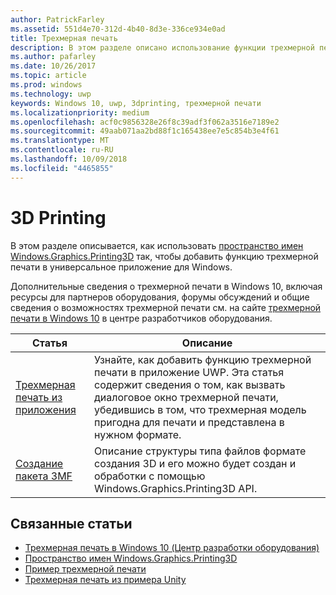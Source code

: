 ```yaml
---
author: PatrickFarley
ms.assetid: 551d4e70-312d-4b40-8d3e-336ce934e0ad
title: Трехмерная печать
description: В этом разделе описано использование функции трехмерной печати в универсальном приложении для Windows.
ms.author: pafarley
ms.date: 10/26/2017
ms.topic: article
ms.prod: windows
ms.technology: uwp
keywords: Windows 10, uwp, 3dprinting, трехмерной печати
ms.localizationpriority: medium
ms.openlocfilehash: acf0c9856328e26f8c39adf3f062a3516e7189e2
ms.sourcegitcommit: 49aab071aa2bd88f1c165438ee7e5c854b3e4f61
ms.translationtype: MT
ms.contentlocale: ru-RU
ms.lasthandoff: 10/09/2018
ms.locfileid: "4465855"
---
```

# <a name="3d-printing"></a>3D Printing


В этом разделе описывается, как использовать [пространство имен Windows.Graphics.Printing3D](https://msdn.microsoft.com/library/windows/apps/windows.graphics.printing3d.aspx) так, чтобы добавить функцию трехмерной печати в универсальное приложение для Windows.  

Дополнительные сведения о трехмерной печати в Windows 10, включая ресурсы для партнеров оборудования, форумы обсуждений и общие сведения о возможностях трехмерной печати см. на сайте [трехмерной печати в Windows 10](https://developer.microsoft.com/windows/hardware/3d-print-support-windows-10) в центре разработчиков оборудования.

| Статья | Описание |
|-------|-------------|
| [Трехмерная печать из приложения](3d-print-from-app.md) | Узнайте, как добавить функцию трехмерной печати в приложение UWP. Эта статья содержит сведения о том, как вызвать диалоговое окно трехмерной печати, убедившись в том, что трехмерная модель пригодна для печати и представлена в нужном формате. |
| [Создание пакета 3MF](generate-3mf.md) | Описание структуры типа файлов формате создания 3D и его можно будет создан и обработки с помощью Windows.Graphics.Printing3D API. |

## <a name="related-topics"></a>Связанные статьи

* [Трехмерная печать в Windows 10 (Центр разработки оборудования)](https://developer.microsoft.com/windows/hardware/3d-print-support-windows-10)
* [Пространство имен Windows.Graphics.Printing3D](https://msdn.microsoft.com/library/windows/apps/windows.graphics.printing3d.aspx)
* [Пример трехмерной печати](https://github.com/Microsoft/Windows-universal-samples/tree/master/Samples/3DPrinting)
* [Трехмерная печать из примера Unity](https://github.com/Microsoft/Windows-universal-samples/tree/master/Samples/3DPrintingFromUnity)

 
